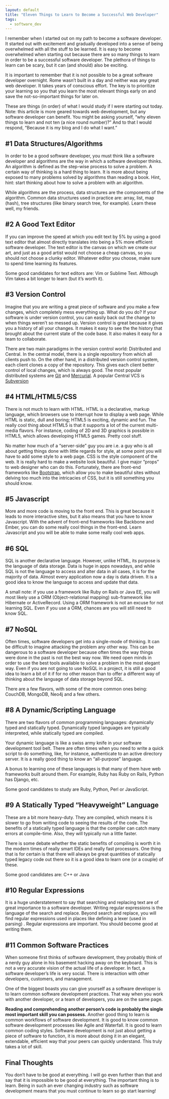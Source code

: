 ```yaml
---
layout: default
title: "Eleven Things to Learn to Become a Successful Web Developer"
tags:
  - software_dev
---
```


I remember when I started out on my path to become a software developer. It started out with excitement and gradually developed into a sense of being overwhelmed with all the stuff to be learned. It is easy to become overwhelmed when starting out because there are so many things to learn in order to be a successful software developer. The plethora of things to learn can be scary, but it can (and should) also be exciting.

It is important to remember that it is not possible to be a great software developer overnight. Rome wasn’t built in a day and neither was any great web developer. It takes years of conscious effort. The key is to prioritize your learning so you that you learn the most relevant things early on and save the not-so-important things for later on.

These are things (in order) of what I would study if I were starting out today. Note: this article is more geared towards web development, but any software developer can benefit.  You might be asking yourself, “why eleven things to learn and not ten (a nice round number)?”  And to that I would respond, “Because it is my blog and I do what I want.”

## \#1 Data Structures/Algorithms

In order to be a good software developer, you must think like a software developer and algorithms are the way in which a software developer thinks. An algorithm is defined as the step-wise process to solve a problem. A certain way of thinking is a hard thing to learn. It is more about being exposed to many problems solved by algorithms than reading a book.  Hint, hint: start thinking about how to solve a problem with an algorithm.

While algorithms are the process, data structures are the components of the algorithm. Common data structures used in practice are: array, list, map (hash), tree structures (like binary search tree, for example). Learn these well, my friends.

## \#2 A Good Text Editor

If you can improve the speed at which you edit text by 5% by using a good text editor that almost directly translates into being a 5% more efficient software developer. The text editor is the canvas on which we create our art, and just as a good artist would not choose a cheap canvas, so you should not choose a clunky editor. Whatever editor you choose, make sure to spend time learning its features.

Some good candidates for text editors are: Vim or Sublime Text.  Although Vim takes a bit longer to learn (but it’s worth it).

## \#3 Version Control

Imagine that you are writing a great piece of software and you make a few changes, which completely mess everything up.  What do you do?  If your software is under version control, you can easily back out the change to when things weren’t so messed up.  Version control is great because it gives you a history of all your changes.  It makes it easy to see the the history that brought about the current state of the code base.  It also makes it easy for a team to collaborate.

There are two main paradigms in the version control world:  Distributed and Central.  In the central model, there is a single repository from which all clients push to.  On the other hand, in a distributed version control system, each client clones a copy of the repository.  This gives each client better control of local changes, which is always good.  The most popular distributed systems are [Git](http://git-scm.com/) and [Mercurial](http://mercurial.selenic.com/).  A popular Central VCS is [Subversion](http://subversion.apache.org/)

## \#4 HTML/HTML5/CSS

There is not much to learn with HTML. HTML is a declarative, markup language, which browsers use to interrupt how to display a web page. While HTML is static, dull and boring; HTML5 is exciting, dynamic and fun. The really cool thing about HTML5 is that it supports a lot of the current multi-media flavors. For instance, coding of 2D and 3D graphics is possible in HTML5, which allows developing HTML5 games. Pretty cool stuff.

No matter how much of a “server-side” guy you are i.e. a guy who is all about getting things done with little regards for style, at some point you will have to add some style to a web page. CSS is the style component of the web. It is really hard to make a website look beautiful. I give major “props” to web designer who can do this. Fortunately, there are front-end frameworks like [Bootstrap](http://getbootstrap.com/), which allow you to make beautiful sites without delving too much into the intricacies of CSS, but it is still something you should know.

## \#5 Javascript

More and more code is moving to the front end. This is great because it leads to more interactive sites, but it also means that you have to know Javascript. With the advent of front-end frameworks like Backbone and Ember, you can do some really cool things in the front-end. Learn Javascript and you will be able to make some really cool web apps.

## \#6 SQL

SQL is another declarative language. However, unlike HTML, its purpose is the language of data storage. Data is huge in apps nowadays, and while SQL is not the language to access and alter data in all cases, it is for the majority of data. Almost every application now a day is data driven. It is a good idea to know the language to access and update that data.

A small note: if you use a framework like Ruby on Rails or Java EE, you will most likely use a ORM (Object-relational mapping) sub-framework like Hibernate or ActiveRecord. Using a ORM framework is not an excuse for not learning SQL. Even if you use a ORM, chances are you will still need to know SQL.

## \#7 NoSQL

Often times, software developers get into a single-mode of thinking. It can be difficult to imagine attacking the problem any other way. This can be dangerous to a software developer because often times the way things were done in the past is not the best way now. We need open minds in order to use the best tools available to solve a problem in the most elegant way. Even if you are not going to use NoSQL in a project, it is still a good idea to learn a bit of it if for no other reason than to offer a different way of thinking about the language of data storage beyond SQL.

There are a few flavors, with some of the more common ones being: CouchDB, MongoDB, Neo4j and a few others.

## \#8 A Dynamic/Scripting Language

There are two flavors of common programming languages: dynamically typed and statically typed. Dynamically typed languages are typically interpreted, while statically typed are compiled.

Your dynamic language is like a swiss army knife in your software development tool belt. There are often times when you need to write a quick script to do something, like, for instance, authenticate to an active directory server. It is a really good thing to know an “all-purpose” language.

A bonus to learning one of these languages is that many of them have web frameworks built around them. For example, Ruby has Ruby on Rails, Python has Django, etc.

Some good candidates to study are Ruby, Python, Perl or JavaScript.

## \#9 A Statically Typed “Heavyweight” Language

These are a bit more heavy-duty. They are compiled, which means it is slower to go from writing code to seeing the results of the code. The benefits of a statically typed language is that the compiler can catch many errors at compile-time. Also, they will typically run a little faster.

There is some debate whether the static benefits of compiling is worth it in the modern times of really smart IDEs and really fast processors. One thing that is for certain is that there will always be great quantities of statically typed legacy code out there so it is a good idea to learn one (or a couple) of these.

Some good candidates are: C++ or Java

## \#10 Regular Expressions

It is a huge understatement to say that searching and replacing text are of great importance to a software developer. Writing regular expressions is the language of the search and replace. Beyond search and replace, you will find regular expressions used in places like defining a lexer (used in parsing) . Regular expressions are important. You should become good at writing them.

## \#11 Common Software Practices

When someone first thinks of software development, they probably think of a nerdy guy alone in his basement hacking away on the keyboard. This is not a very accurate vision of the actual life of a developer. In fact, a software developer’s life is very social. There is interaction with other developers, customers, and management.

One of the biggest boasts you can give yourself as a software developer is to learn common software development practices. That way when you work with another developer, or a team of developers, you are on the same page.

**Reading and comprehending another person’s code is probably the single most important skill you can possess.** Another good thing to learn is common workflows of software development. It is good to know common software development processes like Agile and Waterfall. It is good to learn common coding styles. Software development is not just about getting a piece of software to function, it is more about doing it in an elegant, extendable, efficient way that your peers can quickly understand. This truly takes a lot of skill.

## Final Thoughts

You don’t have to be good at everything. I will go even further than that and say that it is impossible to be good at everything. The important thing is to learn. Being in such an ever changing industry such as software development means that you must continue to learn so go start learning!
